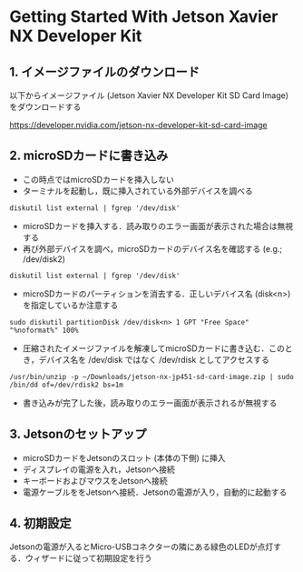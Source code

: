 # Getting Started With Jetson Xavier NX Developer Kit

## 1. イメージファイルのダウンロード

以下からイメージファイル (Jetson Xavier NX Developer Kit SD Card Image) をダウンロードする

<https://developer.nvidia.com/jetson-nx-developer-kit-sd-card-image>

## 2. microSDカードに書き込み
* この時点ではmicroSDカードを挿入しない
* ターミナルを起動し，既に挿入されている外部デバイスを調べる

```
diskutil list external | fgrep '/dev/disk'
```

* microSDカードを挿入する．読み取りのエラー画面が表示された場合は無視する
* 再び外部デバイスを調べ，microSDカードのデバイス名を確認する (e.g.; /dev/disk2)

```
diskutil list external | fgrep '/dev/disk'
```

* microSDカードのパーティションを消去する．正しいデバイス名 (disk\<n>) を指定しているか注意する

```
sudo diskutil partitionDisk /dev/disk<n> 1 GPT "Free Space" "%noformat%" 100%
```

* 圧縮されたイメージファイルを解凍してmicroSDカードに書き込む．このとき，デバイス名を /dev/disk ではなく /dev/rdisk としてアクセスする

```
/usr/bin/unzip -p ~/Downloads/jetson-nx-jp451-sd-card-image.zip | sudo /bin/dd of=/dev/rdisk2 bs=1m
```

* 書き込みが完了した後，読み取りのエラー画面が表示されるが無視する

## 3. Jetsonのセットアップ

* microSDカードをJetsonのスロット (本体の下側) に挿入
* ディスプレイの電源を入れ，Jetsonへ接続
* キーボードおよびマウスをJetsonへ接続
* 電源ケーブルををJetsonへ接続．Jetsonの電源が入り，自動的に起動する


## 4. 初期設定
Jetsonの電源が入るとMicro-USBコネクターの隣にある緑色のLEDが点灯する．ウィザードに従って初期設定を行う

